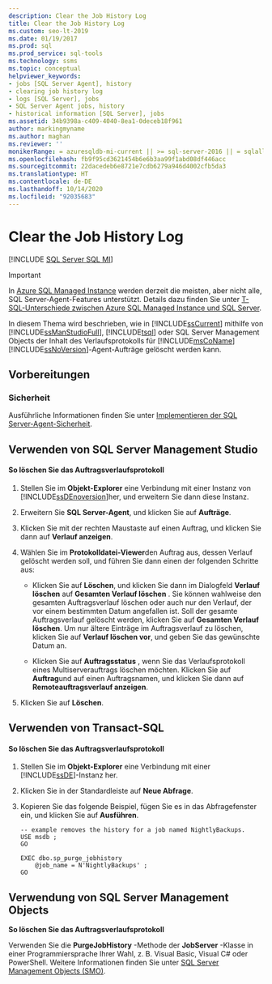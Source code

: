 ```yaml
---
description: Clear the Job History Log
title: Clear the Job History Log
ms.custom: seo-lt-2019
ms.date: 01/19/2017
ms.prod: sql
ms.prod_service: sql-tools
ms.technology: ssms
ms.topic: conceptual
helpviewer_keywords:
- jobs [SQL Server Agent], history
- clearing job history log
- logs [SQL Server], jobs
- SQL Server Agent jobs, history
- historical information [SQL Server], jobs
ms.assetid: 34b9398a-c409-4040-8ea1-0deceb18f961
author: markingmyname
ms.author: maghan
ms.reviewer: ''
monikerRange: = azuresqldb-mi-current || >= sql-server-2016 || = sqlallproducts-allversions
ms.openlocfilehash: fb9f95cd3621454b6e6b3aa99f1abd08df446acc
ms.sourcegitcommit: 22dacedeb6e8721e7cdb6279a946d4002cfb5da3
ms.translationtype: HT
ms.contentlocale: de-DE
ms.lasthandoff: 10/14/2020
ms.locfileid: "92035683"
---
```

# <a name="clear-the-job-history-log"></a>Clear the Job History Log
[!INCLUDE [SQL Server SQL MI](../../includes/applies-to-version/sql-asdbmi.md)]

> [!IMPORTANT]  
> In [Azure SQL Managed Instance](/azure/sql-database/sql-database-managed-instance) werden derzeit die meisten, aber nicht alle, SQL Server-Agent-Features unterstützt. Details dazu finden Sie unter [T-SQL-Unterschiede zwischen Azure SQL Managed Instance und SQL Server](/azure/sql-database/sql-database-managed-instance-transact-sql-information#sql-server-agent).

In diesem Thema wird beschrieben, wie in [!INCLUDE[ssCurrent](../../includes/sscurrent-md.md)] mithilfe von [!INCLUDE[ssManStudioFull](../../includes/ssmanstudiofull-md.md)], [!INCLUDE[tsql](../../includes/tsql-md.md)] oder SQL Server Management Objects der Inhalt des Verlaufsprotokolls für [!INCLUDE[msCoName](../../includes/msconame_md.md)] [!INCLUDE[ssNoVersion](../../includes/ssnoversion-md.md)]-Agent-Aufträge gelöscht werden kann.  
  
## <a name="before-you-begin"></a><a name="BeforeYouBegin"></a>Vorbereitungen  
  
### <a name="security"></a><a name="Security"></a>Sicherheit  
Ausführliche Informationen finden Sie unter [Implementieren der SQL Server-Agent-Sicherheit](../../ssms/agent/implement-sql-server-agent-security.md).  
  
## <a name="using-sql-server-management-studio"></a><a name="SSMS"></a>Verwenden von SQL Server Management Studio  
  
#### <a name="to-clear-the-job-history-log"></a>So löschen Sie das Auftragsverlaufsprotokoll  
  
1.  Stellen Sie im **Objekt-Explorer** eine Verbindung mit einer Instanz von [!INCLUDE[ssDEnoversion](../../includes/ssdenoversion_md.md)]her, und erweitern Sie dann diese Instanz.  
  
2.  Erweitern Sie **SQL Server-Agent**, und klicken Sie auf **Aufträge**.  
  
3.  Klicken Sie mit der rechten Maustaste auf einen Auftrag, und klicken Sie dann auf **Verlauf anzeigen**.  
  
4.  Wählen Sie im **Protokolldatei-Viewer**den Auftrag aus, dessen Verlauf gelöscht werden soll, und führen Sie dann einen der folgenden Schritte aus:  
  
    -   Klicken Sie auf **Löschen**, und klicken Sie dann im Dialogfeld **Verlauf löschen** auf **Gesamten Verlauf löschen** . Sie können wahlweise den gesamten Auftragsverlauf löschen oder auch nur den Verlauf, der vor einem bestimmten Datum angefallen ist. Soll der gesamte Auftragsverlauf gelöscht werden, klicken Sie auf **Gesamten Verlauf löschen**. Um nur ältere Einträge im Auftragsverlauf zu löschen, klicken Sie auf **Verlauf löschen vor**, und geben Sie das gewünschte Datum an.  
  
    -   Klicken Sie auf **Auftragsstatus** , wenn Sie das Verlaufsprotokoll eines Multiserverauftrags löschen möchten. Klicken Sie auf **Auftrag**und auf einen Auftragsnamen, und klicken Sie dann auf **Remoteauftragsverlauf anzeigen**.  
  
5.  Klicken Sie auf **Löschen**.  
  
## <a name="using-transact-sql"></a><a name="TSQL"></a>Verwenden von Transact-SQL  
  
#### <a name="to-clear-the-job-history-log"></a>So löschen Sie das Auftragsverlaufsprotokoll  
  
1.  Stellen Sie im **Objekt-Explorer** eine Verbindung mit einer [!INCLUDE[ssDE](../../includes/ssde_md.md)]-Instanz her.  
  
2.  Klicken Sie in der Standardleiste auf **Neue Abfrage**.  
  
3.  Kopieren Sie das folgende Beispiel, fügen Sie es in das Abfragefenster ein, und klicken Sie auf **Ausführen**.  
  
    ```  
    -- example removes the history for a job named NightlyBackups.  
    USE msdb ;  
    GO  
  
    EXEC dbo.sp_purge_jobhistory  
        @job_name = N'NightlyBackups' ;  
    GO  
    ```  
  
## <a name="using-sql-server-management-objects"></a><a name="SMO"></a>Verwendung von SQL Server Management Objects  
**So löschen Sie das Auftragsverlaufsprotokoll**  
  
Verwenden Sie die **PurgeJobHistory** -Methode der **JobServer** -Klasse in einer Programmiersprache Ihrer Wahl, z. B. Visual Basic, Visual C# oder PowerShell. Weitere Informationen finden Sie unter [SQL Server Management Objects (SMO)](../../relational-databases/server-management-objects-smo/sql-server-management-objects-smo-programming-guide.md).  
